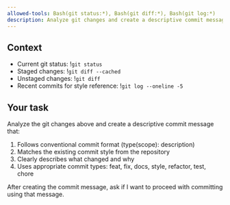 ```yaml
---
allowed-tools: Bash(git status:*), Bash(git diff:*), Bash(git log:*)
description: Analyze git changes and create a descriptive commit message
---
```


## Context
- Current git status: !`git status`
- Staged changes: !`git diff --cached`
- Unstaged changes: !`git diff`
- Recent commits for style reference: !`git log --oneline -5`

## Your task
Analyze the git changes above and create a descriptive commit message that:
1. Follows conventional commit format (type(scope): description)
2. Matches the existing commit style from the repository
3. Clearly describes what changed and why
4. Uses appropriate commit types: feat, fix, docs, style, refactor, test, chore

After creating the commit message, ask if I want to proceed with committing using that message.